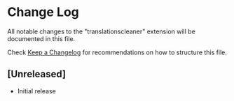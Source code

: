# Change Log

All notable changes to the "translationscleaner" extension will be documented in this file.

Check [Keep a Changelog](http://keepachangelog.com/) for recommendations on how to structure this file.

## [Unreleased]

- Initial release